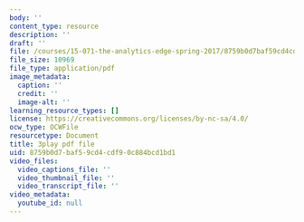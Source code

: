 ```yaml
---
body: ''
content_type: resource
description: ''
draft: ''
file: /courses/15-071-the-analytics-edge-spring-2017/8759b0d7baf59cd4cdf90c884bcd1bd1_2Yl5IkDMoUU.pdf
file_size: 10969
file_type: application/pdf
image_metadata:
  caption: ''
  credit: ''
  image-alt: ''
learning_resource_types: []
license: https://creativecommons.org/licenses/by-nc-sa/4.0/
ocw_type: OCWFile
resourcetype: Document
title: 3play pdf file
uid: 8759b0d7-baf5-9cd4-cdf9-0c884bcd1bd1
video_files:
  video_captions_file: ''
  video_thumbnail_file: ''
  video_transcript_file: ''
video_metadata:
  youtube_id: null
---
```

